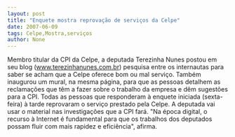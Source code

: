```yaml
---
layout: post
title: "Enquete mostra reprovação de serviços da Celpe"
date: 2007-06-09
tags: Celpe,Mostra,serviços
author: None
---
```

Membro titular da CPI da Celpe, a deputada Terezinha Nunes postou em seu blog (www.terezinhanunes.com.br) pesquisa entre os internautas para saber se acham que a Celpe oferece bom ou mal servi&ccedil;o.
Tamb&eacute;m inaugurou um mural, na mesma p&aacute;gina, para que as pessoas detalhem as reclama&ccedil;&otilde;es que t&ecirc;m a fazer sobre o trabalho da empresa e d&ecirc;m sugest&otilde;es para a CPI. Todas as pessoas que responderam &agrave; enquete iniciada (sexta-feira) &agrave; tarde reprovaram o servi&ccedil;o prestado pela Celpe.
A deputada vai usar o material nas investiga&ccedil;&otilde;es que a CPI far&aacute;. &quot;Na &eacute;poca digital, o recurso &agrave; Internet &eacute; fundamental para que os trabalhos dos deputados possam fluir com mais rapidez e efici&ecirc;ncia&quot;, afirma.
 